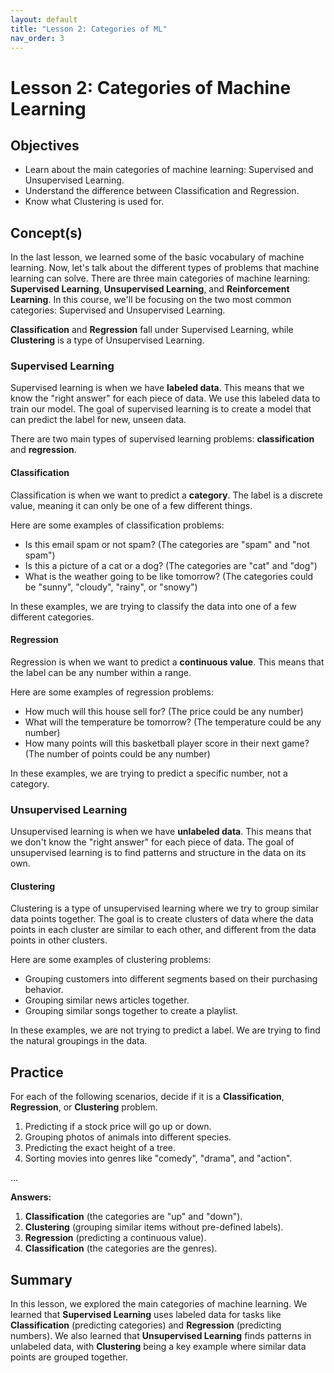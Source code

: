 ```yaml
---
layout: default
title: "Lesson 2: Categories of ML"
nav_order: 3
---
```

# Lesson 2: Categories of Machine Learning

## Objectives
- Learn about the main categories of machine learning: Supervised and Unsupervised Learning.
- Understand the difference between Classification and Regression.
- Know what Clustering is used for.

## Concept(s)

In the last lesson, we learned some of the basic vocabulary of machine learning. Now, let's talk about the different types of problems that machine learning can solve. There are three main categories of machine learning: **Supervised Learning**, **Unsupervised Learning**, and **Reinforcement Learning**. In this course, we'll be focusing on the two most common categories: Supervised and Unsupervised Learning.

**Classification** and **Regression** fall under Supervised Learning, while **Clustering** is a type of Unsupervised Learning.

### Supervised Learning
Supervised learning is when we have **labeled data**. This means that we know the "right answer" for each piece of data. We use this labeled data to train our model. The goal of supervised learning is to create a model that can predict the label for new, unseen data.

There are two main types of supervised learning problems: **classification** and **regression**.

#### Classification
Classification is when we want to predict a **category**. The label is a discrete value, meaning it can only be one of a few different things.

Here are some examples of classification problems:
- Is this email spam or not spam? (The categories are "spam" and "not spam")
- Is this a picture of a cat or a dog? (The categories are "cat" and "dog")
- What is the weather going to be like tomorrow? (The categories could be "sunny", "cloudy", "rainy", or "snowy")

In these examples, we are trying to classify the data into one of a few different categories.

#### Regression
Regression is when we want to predict a **continuous value**. This means that the label can be any number within a range.

Here are some examples of regression problems:
- How much will this house sell for? (The price could be any number)
- What will the temperature be tomorrow? (The temperature could be any number)
- How many points will this basketball player score in their next game? (The number of points could be any number)

In these examples, we are trying to predict a specific number, not a category.

### Unsupervised Learning
Unsupervised learning is when we have **unlabeled data**. This means that we don't know the "right answer" for each piece of data. The goal of unsupervised learning is to find patterns and structure in the data on its own.

#### Clustering
Clustering is a type of unsupervised learning where we try to group similar data points together. The goal is to create clusters of data where the data points in each cluster are similar to each other, and different from the data points in other clusters.

Here are some examples of clustering problems:
- Grouping customers into different segments based on their purchasing behavior.
- Grouping similar news articles together.
- Grouping similar songs together to create a playlist.

In these examples, we are not trying to predict a label. We are trying to find the natural groupings in the data.

## Practice

For each of the following scenarios, decide if it is a **Classification**, **Regression**, or **Clustering** problem.

1.  Predicting if a stock price will go up or down.
2.  Grouping photos of animals into different species.
3.  Predicting the exact height of a tree.
4.  Sorting movies into genres like "comedy", "drama", and "action".

...

**Answers:**
1.  **Classification** (the categories are "up" and "down").
2.  **Clustering** (grouping similar items without pre-defined labels).
3.  **Regression** (predicting a continuous value).
4.  **Classification** (the categories are the genres).

## Summary
In this lesson, we explored the main categories of machine learning. We learned that **Supervised Learning** uses labeled data for tasks like **Classification** (predicting categories) and **Regression** (predicting numbers). We also learned that **Unsupervised Learning** finds patterns in unlabeled data, with **Clustering** being a key example where similar data points are grouped together.
